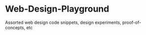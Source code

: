 # Web-Design-Playground

Assorted web design code snippets, design experiments, proof-of-concepts, etc
